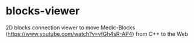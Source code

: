 # blocks-viewer
2D blocks connection viewer to move Medic-Blocks (https://www.youtube.com/watch?v=vfGh4sR-AP4) from C++ to the Web
